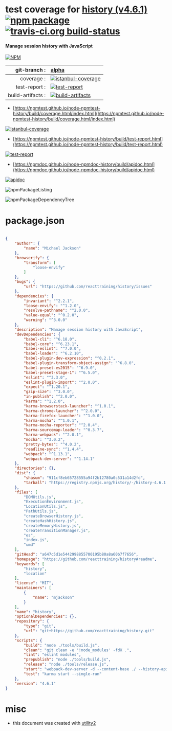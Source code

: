 # test coverage for  [history (v4.6.1)](https://github.com/reacttraining/history#readme)  [![npm package](https://img.shields.io/npm/v/npmtest-history.svg?style=flat-square)](https://www.npmjs.org/package/npmtest-history) [![travis-ci.org build-status](https://api.travis-ci.org/npmtest/node-npmtest-history.svg)](https://travis-ci.org/npmtest/node-npmtest-history)
#### Manage session history with JavaScript

[![NPM](https://nodei.co/npm/history.png?downloads=true&downloadRank=true&stars=true)](https://www.npmjs.com/package/history)

| git-branch : | [alpha](https://github.com/npmtest/node-npmtest-history/tree/alpha)|
|--:|:--|
| coverage : | [![istanbul-coverage](https://npmtest.github.io/node-npmtest-history/build/coverage.badge.svg)](https://npmtest.github.io/node-npmtest-history/build/coverage.html/index.html)|
| test-report : | [![test-report](https://npmtest.github.io/node-npmtest-history/build/test-report.badge.svg)](https://npmtest.github.io/node-npmtest-history/build/test-report.html)|
| build-artifacts : | [![build-artifacts](https://npmtest.github.io/node-npmtest-history/glyphicons_144_folder_open.png)](https://github.com/npmtest/node-npmtest-history/tree/gh-pages/build)|

- [https://npmtest.github.io/node-npmtest-history/build/coverage.html/index.html](https://npmtest.github.io/node-npmtest-history/build/coverage.html/index.html)

[![istanbul-coverage](https://npmtest.github.io/node-npmtest-history/build/screenCapture.buildCi.browser.%252Ftmp%252Fbuild%252Fcoverage.lib.html.png)](https://npmtest.github.io/node-npmtest-history/build/coverage.html/index.html)

- [https://npmtest.github.io/node-npmtest-history/build/test-report.html](https://npmtest.github.io/node-npmtest-history/build/test-report.html)

[![test-report](https://npmtest.github.io/node-npmtest-history/build/screenCapture.buildCi.browser.%252Ftmp%252Fbuild%252Ftest-report.html.png)](https://npmtest.github.io/node-npmtest-history/build/test-report.html)

- [https://npmdoc.github.io/node-npmdoc-history/build/apidoc.html](https://npmdoc.github.io/node-npmdoc-history/build/apidoc.html)

[![apidoc](https://npmdoc.github.io/node-npmdoc-history/build/screenCapture.buildCi.browser.%252Ftmp%252Fbuild%252Fapidoc.html.png)](https://npmdoc.github.io/node-npmdoc-history/build/apidoc.html)

![npmPackageListing](https://npmtest.github.io/node-npmtest-history/build/screenCapture.npmPackageListing.svg)

![npmPackageDependencyTree](https://npmtest.github.io/node-npmtest-history/build/screenCapture.npmPackageDependencyTree.svg)



# package.json

```json

{
    "author": {
        "name": "Michael Jackson"
    },
    "browserify": {
        "transform": [
            "loose-envify"
        ]
    },
    "bugs": {
        "url": "https://github.com/reacttraining/history/issues"
    },
    "dependencies": {
        "invariant": "^2.2.1",
        "loose-envify": "^1.2.0",
        "resolve-pathname": "^2.0.0",
        "value-equal": "^0.2.0",
        "warning": "^3.0.0"
    },
    "description": "Manage session history with JavaScript",
    "devDependencies": {
        "babel-cli": "^6.18.0",
        "babel-core": "^6.23.1",
        "babel-eslint": "^7.0.0",
        "babel-loader": "^6.2.10",
        "babel-plugin-dev-expression": "^0.2.1",
        "babel-plugin-transform-object-assign": "^6.8.0",
        "babel-preset-es2015": "^6.9.0",
        "babel-preset-stage-1": "^6.5.0",
        "eslint": "^3.3.0",
        "eslint-plugin-import": "^2.0.0",
        "expect": "^1.20.1",
        "gzip-size": "^3.0.0",
        "in-publish": "^2.0.0",
        "karma": "^1.2.0",
        "karma-browserstack-launcher": "^1.0.1",
        "karma-chrome-launcher": "^2.0.0",
        "karma-firefox-launcher": "^1.0.0",
        "karma-mocha": "^1.0.1",
        "karma-mocha-reporter": "^2.0.4",
        "karma-sourcemap-loader": "^0.3.7",
        "karma-webpack": "^2.0.1",
        "mocha": "^3.0.2",
        "pretty-bytes": "^4.0.2",
        "readline-sync": "^1.4.4",
        "webpack": "^1.13.1",
        "webpack-dev-server": "^1.14.1"
    },
    "directories": {},
    "dist": {
        "shasum": "911cf8eb65728555a94f2b12780a0c531a14d2fd",
        "tarball": "https://registry.npmjs.org/history/-/history-4.6.1.tgz"
    },
    "files": [
        "DOMUtils.js",
        "ExecutionEnvironment.js",
        "LocationUtils.js",
        "PathUtils.js",
        "createBrowserHistory.js",
        "createHashHistory.js",
        "createMemoryHistory.js",
        "createTransitionManager.js",
        "es",
        "index.js",
        "umd"
    ],
    "gitHead": "a647c5d1e5442998855700195b80a8a60b7f7656",
    "homepage": "https://github.com/reacttraining/history#readme",
    "keywords": [
        "history",
        "location"
    ],
    "license": "MIT",
    "maintainers": [
        {
            "name": "mjackson"
        }
    ],
    "name": "history",
    "optionalDependencies": {},
    "repository": {
        "type": "git",
        "url": "git+https://github.com/reacttraining/history.git"
    },
    "scripts": {
        "build": "node ./tools/build.js",
        "clean": "git clean -e '!node_modules' -fdX .",
        "lint": "eslint modules",
        "prepublish": "node ./tools/build.js",
        "release": "node ./tools/release.js",
        "start": "webpack-dev-server -d --content-base ./ --history-api-fallback --inline modules/index.js",
        "test": "karma start --single-run"
    },
    "version": "4.6.1"
}
```



# misc
- this document was created with [utility2](https://github.com/kaizhu256/node-utility2)
